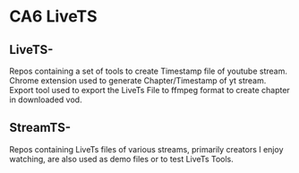 # CA6 LiveTS
## LiveTS-
Repos containing a set of tools to create Timestamp file of youtube stream.  
Chrome extension used to generate Chapter/Timestamp of yt stream.  
Export tool used to export the LiveTs File to ffmpeg format to create chapter in downloaded vod.
  
## StreamTS-
Repos containing LiveTs files of various streams, primarily creators I enjoy watching, are also used as demo files or to test LiveTs Tools.  
